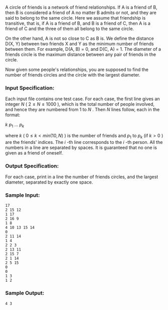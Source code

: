 <!-- Title
Circles of Friends (35)
-->
A circle of friends is a network of friend relationships. If A is a friend of
B, then B is considered a friend of A no matter B admits or not, and they are
said to belong to the same circle. Here we assume that friendship is
transitive, that is, if A is a friend of B, and B is a friend of C, then A is
a friend of C and the three of them all belong to the same circle.

On the other hand, A is not so close to C as B is. We define the distance D(X,
Y) between two friends X and Y as the minimum number of friends between them.
For example, D(A, B) = 0, and D(C, A) = 1. The diameter of a friends circle is
the maximum distance between any pair of friends in the circle.

Now given some people's relationships, you are supposed to find the number of
friends circles and the circle with the largest diameter.

### Input Specification:

Each input file contains one test case. For each case, the first line gives an
integer $N$ ( $2 \le N \le 1000$ ), which is the total number of people
involved, and hence they are numbered from 1 to $N$ . Then $N$ lines follow,
each in the format:

$k$ $p_1$ ... $p_k$

where $k$ ( $0 \le k < min(10, N)$ ) is the number of friends and $p_1$ to
$p_k$ (if $k>0$ ) are the friends' indices. The $i$ -th line corresponds to
the $i$ -th person. All the numbers in a line are separated by spaces. It is
guaranteed that no one is given as a friend of oneself.

### Output Specification:

For each case, print in a line the number of friends circles, and the largest
diameter, separated by exactly one space.

### Sample Input:

    
    
    17
    2 15 12
    1 17
    2 16 9
    1 8
    4 10 13 15 14
    0
    2 11 14
    1 4
    2 2 3
    2 13 11
    2 15 7
    2 1 14
    2 5 15
    0
    0
    1 3
    1 2
    

### Sample Output:

    
    
    4 3
    

